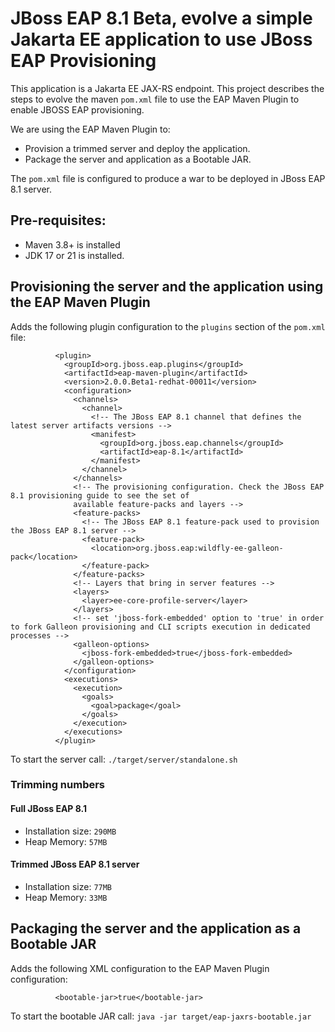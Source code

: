 # JBoss EAP 8.1 Beta, evolve a simple Jakarta EE application to use JBoss EAP Provisioning

This application is a Jakarta EE JAX-RS endpoint. 
This project describes the steps to evolve the maven `pom.xml` file to use the EAP Maven Plugin to enable JBOSS EAP provisioning.

We are using the EAP Maven Plugin to:

* Provision a trimmed server and deploy the application.
* Package the server and application as a Bootable JAR.
 
The `pom.xml` file is configured to produce a war to be deployed in JBoss EAP 8.1 server.

## Pre-requisites:

* Maven 3.8+ is installed
* JDK 17 or 21 is installed.

## Provisioning the server and the application using the EAP Maven Plugin

Adds the following  plugin configuration to the `plugins` section of the `pom.xml` file:

```
          <plugin>
            <groupId>org.jboss.eap.plugins</groupId>
            <artifactId>eap-maven-plugin</artifactId>
            <version>2.0.0.Beta1-redhat-00011</version>
            <configuration>
              <channels>
                <channel>
                  <!-- The JBoss EAP 8.1 channel that defines the latest server artifacts versions -->
                  <manifest>
                    <groupId>org.jboss.eap.channels</groupId>
                    <artifactId>eap-8.1</artifactId>
                  </manifest>
                </channel>
              </channels>
              <!-- The provisioning configuration. Check the JBoss EAP 8.1 provisioning guide to see the set of
              available feature-packs and layers -->
              <feature-packs>
                <!-- The JBoss EAP 8.1 feature-pack used to provision the JBoss EAP 8.1 server -->
                <feature-pack>
                  <location>org.jboss.eap:wildfly-ee-galleon-pack</location>
                </feature-pack>
              </feature-packs>
              <!-- Layers that bring in server features -->
              <layers>
                <layer>ee-core-profile-server</layer>
              </layers>
              <!-- set 'jboss-fork-embedded' option to 'true' in order to fork Galleon provisioning and CLI scripts execution in dedicated processes -->
              <galleon-options>
                <jboss-fork-embedded>true</jboss-fork-embedded>
              </galleon-options>
            </configuration>
            <executions>
              <execution>
                <goals>
                  <goal>package</goal>
                </goals>
              </execution>
            </executions>
          </plugin>
```

To start the server call: `./target/server/standalone.sh`

### Trimming numbers

#### Full JBoss EAP 8.1 

* Installation size: `290MB`
* Heap Memory: `57MB`

#### Trimmed JBoss EAP 8.1 server

* Installation size: `77MB`
* Heap Memory: `33MB`

## Packaging the server and the application as a Bootable JAR

Adds the following XML configuration to the EAP Maven Plugin configuration:

```
          <bootable-jar>true</bootable-jar>
```

To start the bootable JAR call: `java -jar target/eap-jaxrs-bootable.jar`
